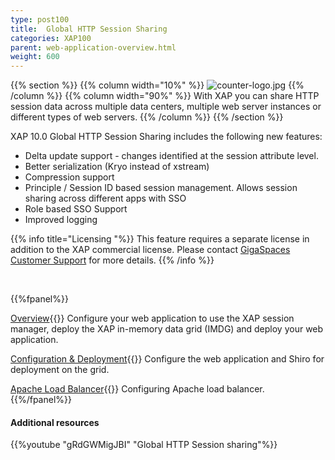 ```yaml
---
type: post100
title:  Global HTTP Session Sharing
categories: XAP100
parent: web-application-overview.html
weight: 600
---
```




{{% section %}}
{{% column width="10%" %}}
![counter-logo.jpg](/attachment_files/subject/httpsession.png)
{{% /column %}}
{{% column width="90%" %}}
With XAP you can share HTTP session data across multiple data centers, multiple web server instances or different types of web servers.
{{% /column %}}
{{% /section %}}


XAP 10.0 Global HTTP Session Sharing includes the following new features:

- Delta update support - changes identified at the session attribute level.
- Better serialization (Kryo instead of xstream)
- Compression support
- Principle / Session ID based session management. Allows session sharing across different apps with SSO
- Role based SSO Support
- Improved logging


{{% info title="Licensing "%}}
This feature requires a separate license in addition to the XAP commercial license. Please contact [GigaSpaces Customer Support](http://www.gigaspaces.com/content/customer-support-services) for more details.
{{% /info %}}


<br>

{{%fpanel%}}

[Overview](./global-http-session-sharing.html){{<wbr>}}
Configure your web application to use the XAP session manager, deploy the XAP in-memory data grid (IMDG) and deploy your web application.

[Configuration & Deployment](./global-http-session-sharing-configuration.html){{<wbr>}}
Configure the web application and Shiro for deployment on the grid.

[Apache Load Balancer](./global-http-session-sharing-load-balancer.html){{<wbr>}}
Configuring Apache load balancer.
{{%/fpanel%}}



#### Additional resources

{{%youtube "gRdGWMigJBI"  "Global HTTP Session sharing"%}}



